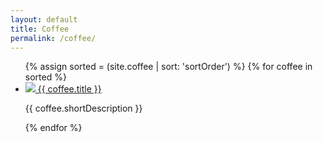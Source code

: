 ```yaml
---
layout: default
title: Coffee
permalink: /coffee/
---
```

<ul class="coffee-list flex-list flex-list-3-col">
{% assign sorted = (site.coffee | sort: 'sortOrder') %}
 {% for coffee in sorted %}
  <li class="coffee-list-item flex-item">
    <div class="flex-item-content">
    <a href="{{ coffee.title | slugify }}/">
      <img src="{{site.baseurl}}{{ coffee.smallImage }}"/>
      <span class="coffee-name">{{ coffee.title }}</span>
    </a>
    <p class="coffee-description">{{ coffee.shortDescription }}</p>
    </div>
  </li>
{% endfor %}
</ul>
